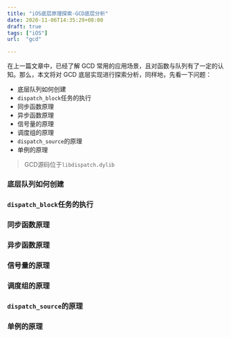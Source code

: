 ```yaml
---
title: "iOS底层原理探索-GCD底层分析"
date: 2020-11-06T14:35:29+08:00
draft: true
tags: ["iOS"]
url:  "gcd"

---
```


在上一篇文章中，已经了解 GCD 常用的应用场景，且对函数与队列有了一定的认知。那么，本文将对 GCD 底层实现进行探索分析，同样地，先看一下问题：

- 底层队列如何创建
- `dispatch_block`任务的执行
- 同步函数原理
- 异步函数原理
- 信号量的原理
- 调度组的原理
- `dispatch_source`的原理
- 单例的原理

> GCD源码位于`libdispatch.dylib`

### 底层队列如何创建



### `dispatch_block`任务的执行



### 同步函数原理



### 异步函数原理



### 信号量的原理



### 调度组的原理



### `dispatch_source`的原理



### 单例的原理